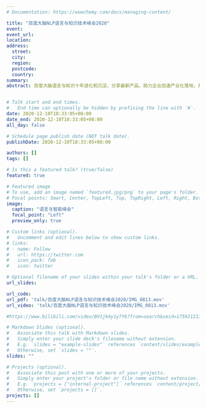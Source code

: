 ```yaml
---
# Documentation: https://wowchemy.com/docs/managing-content/

title: "百度大脑NLP语言与知识技术峰会2020"
event:
event_url:
location:
address:
  street:
  city:
  region:
  postcode:
  country:
summary:
abstract: 百度大脑语言与知识十年进化和沉淀，分享最新产品，助力企业加速产业化落地，共同推进技术进步、产业智能化发展


# Talk start and end times.
#   End time can optionally be hidden by prefixing the line with `#`.
date: 2020-12-10T18:33:05+08:00
date_end: 2020-12-10T18:33:05+08:00
all_day: false

# Schedule page publish date (NOT talk date).
publishDate: 2020-12-10T18:33:05+08:00

authors: []
tags: []

# Is this a featured talk? (true/false)
featured: true

# Featured image
# To use, add an image named `featured.jpg/png` to your page's folder.
# Focal points: Smart, Center, TopLeft, Top, TopRight, Left, Right, BottomLeft, Bottom, BottomRight.
image:
  caption: "语言与智能峰会"
  focal_point: "Left"
  preview_only: true

# Custom links (optional).
#   Uncomment and edit lines below to show custom links.
# links:
# - name: Follow
#   url: https://twitter.com
#   icon_pack: fab
#   icon: twitter

# Optional filename of your slides within your talk's folder or a URL.
url_slides:

url_code:
url_pdf: 'talk/百度大脑NLP语言与知识技术峰会2020/IMG_0813.mov'
url_video: 'talk/百度大脑NLP语言与知识技术峰会2020/IMG_0813.mov'

#https://www.bilibili.com/video/BV1jk4y1y7Y6?from=search&seid=17592121354154345012

# Markdown Slides (optional).
#   Associate this talk with Markdown slides.
#   Simply enter your slide deck's filename without extension.
#   E.g. `slides = "example-slides"` references `content/slides/example-slides.md`.
#   Otherwise, set `slides = ""`.
slides: ""

# Projects (optional).
#   Associate this post with one or more of your projects.
#   Simply enter your project's folder or file name without extension.
#   E.g. `projects = ["internal-project"]` references `content/project/deep-learning/index.md`.
#   Otherwise, set `projects = []`.
projects: []
---
```

